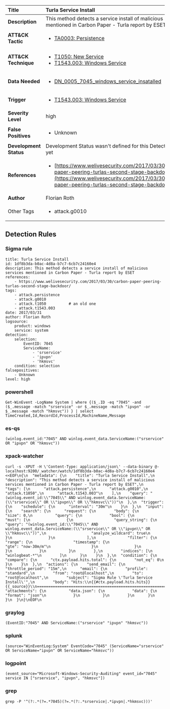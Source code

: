 | Title                    | Turla Service Install       |
|:-------------------------|:------------------|
| **Description**          | This method detects a service install of malicious services mentioned in Carbon Paper - Turla report by ESET |
| **ATT&amp;CK Tactic**    |  <ul><li>[TA0003: Persistence](https://attack.mitre.org/tactics/TA0003)</li></ul>  |
| **ATT&amp;CK Technique** | <ul><li>[T1050: New Service](https://attack.mitre.org/techniques/T1050)</li><li>[T1543.003: Windows Service](https://attack.mitre.org/techniques/T1543.003)</li></ul>  |
| **Data Needed**          | <ul><li>[DN_0005_7045_windows_service_insatalled](../Data_Needed/DN_0005_7045_windows_service_insatalled.md)</li></ul>  |
| **Trigger**              | <ul><li>[T1543.003: Windows Service](../Triggers/T1543.003.md)</li></ul>  |
| **Severity Level**       | high |
| **False Positives**      | <ul><li>Unknown</li></ul>  |
| **Development Status**   |  Development Status wasn't defined for this Detection Rule yet  |
| **References**           | <ul><li>[https://www.welivesecurity.com/2017/03/30/carbon-paper-peering-turlas-second-stage-backdoor/](https://www.welivesecurity.com/2017/03/30/carbon-paper-peering-turlas-second-stage-backdoor/)</li></ul>  |
| **Author**               | Florian Roth |
| Other Tags           | <ul><li>attack.g0010</li></ul> | 

## Detection Rules

### Sigma rule

```
title: Turla Service Install
id: 1df8b3da-b0ac-4d8a-b7c7-6cb7c24160e4
description: This method detects a service install of malicious services mentioned in Carbon Paper - Turla report by ESET
references:
    - https://www.welivesecurity.com/2017/03/30/carbon-paper-peering-turlas-second-stage-backdoor/
tags:
    - attack.persistence
    - attack.g0010
    - attack.t1050          # an old one
    - attack.t1543.003
date: 2017/03/31
author: Florian Roth
logsource:
    product: windows
    service: system
detection:
    selection:
        EventID: 7045
        ServiceName:
            - 'srservice'
            - 'ipvpn'
            - 'hkmsvc'
    condition: selection
falsepositives:
    - Unknown
level: high

```





### powershell
    
```
Get-WinEvent -LogName System | where {($_.ID -eq "7045" -and ($_.message -match "srservice" -or $_.message -match "ipvpn" -or $_.message -match "hkmsvc")) } | select TimeCreated,Id,RecordId,ProcessId,MachineName,Message
```


### es-qs
    
```
(winlog.event_id:"7045" AND winlog.event_data.ServiceName:("srservice" OR "ipvpn" OR "hkmsvc"))
```


### xpack-watcher
    
```
curl -s -XPUT -H \'Content-Type: application/json\' --data-binary @- localhost:9200/_watcher/watch/1df8b3da-b0ac-4d8a-b7c7-6cb7c24160e4 <<EOF\n{\n  "metadata": {\n    "title": "Turla Service Install",\n    "description": "This method detects a service install of malicious services mentioned in Carbon Paper - Turla report by ESET",\n    "tags": [\n      "attack.persistence",\n      "attack.g0010",\n      "attack.t1050",\n      "attack.t1543.003"\n    ],\n    "query": "(winlog.event_id:\\"7045\\" AND winlog.event_data.ServiceName:(\\"srservice\\" OR \\"ipvpn\\" OR \\"hkmsvc\\"))"\n  },\n  "trigger": {\n    "schedule": {\n      "interval": "30m"\n    }\n  },\n  "input": {\n    "search": {\n      "request": {\n        "body": {\n          "size": 0,\n          "query": {\n            "bool": {\n              "must": [\n                {\n                  "query_string": {\n                    "query": "(winlog.event_id:\\"7045\\" AND winlog.event_data.ServiceName:(\\"srservice\\" OR \\"ipvpn\\" OR \\"hkmsvc\\"))",\n                    "analyze_wildcard": true\n                  }\n                }\n              ],\n              "filter": {\n                "range": {\n                  "timestamp": {\n                    "gte": "now-30m/m"\n                  }\n                }\n              }\n            }\n          }\n        },\n        "indices": [\n          "winlogbeat-*"\n        ]\n      }\n    }\n  },\n  "condition": {\n    "compare": {\n      "ctx.payload.hits.total": {\n        "not_eq": 0\n      }\n    }\n  },\n  "actions": {\n    "send_email": {\n      "throttle_period": "15m",\n      "email": {\n        "profile": "standard",\n        "from": "root@localhost",\n        "to": "root@localhost",\n        "subject": "Sigma Rule \'Turla Service Install\'",\n        "body": "Hits:\\n{{#ctx.payload.hits.hits}}{{_source}}\\n================================================================================\\n{{/ctx.payload.hits.hits}}",\n        "attachments": {\n          "data.json": {\n            "data": {\n              "format": "json"\n            }\n          }\n        }\n      }\n    }\n  }\n}\nEOF\n
```


### graylog
    
```
(EventID:"7045" AND ServiceName:("srservice" "ipvpn" "hkmsvc"))
```


### splunk
    
```
(source="WinEventLog:System" EventCode="7045" (ServiceName="srservice" OR ServiceName="ipvpn" OR ServiceName="hkmsvc"))
```


### logpoint
    
```
(event_source="Microsoft-Windows-Security-Auditing" event_id="7045" service IN ["srservice", "ipvpn", "hkmsvc"])
```


### grep
    
```
grep -P '^(?:.*(?=.*7045)(?=.*(?:.*srservice|.*ipvpn|.*hkmsvc)))'
```



